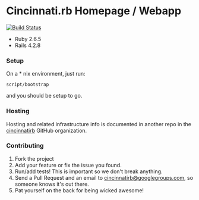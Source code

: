 # Cincinnati.rb Homepage / Webapp
[![Build Status](https://secure.travis-ci.org/cincinnatirb/cincyrb.png)](http://travis-ci.org/cincinnatirb/cincyrb)

* Ruby 2.6.5
* Rails 4.2.8

### Setup

On a * nix environment, just run:

`script/bootstrap`

and you should be setup to go.

### Hosting
Hosting and related infrastructure info is documented in another repo in the
[cincinnatirb](https://github.com/cincinnatirb) GitHub organization.

### Contributing

1. Fork the project
2. Add your feature or fix the issue you found.
3. Run/add tests! This is important so we don't break anything.
4. Send a Pull Request and an email to cincinnatirb@googlegroups.com, so
someone knows it's out there.
5. Pat yourself on the back for being wicked awesome!
